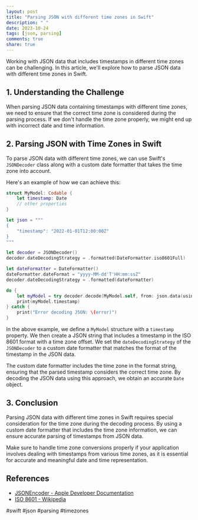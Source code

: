 ```yaml
---
layout: post
title: "Parsing JSON with different time zones in Swift"
description: " "
date: 2023-10-24
tags: [json, parsing]
comments: true
share: true
---
```


Working with JSON data that includes timestamps in different time zones can be challenging. In this article, we'll explore how to parse JSON data with different time zones in Swift.

## 1. Understanding the Challenge

When parsing JSON data containing timestamps with different time zones, we need to ensure that the correct time zone is considered during the parsing process. If we don't handle the time zone properly, we might end up with incorrect date and time information.

## 2. Parsing JSON with Time Zones in Swift

To parse JSON data with different time zones, we can use Swift's `JSONDecoder` class along with a custom date formatter that takes the time zone into account.

Here's an example of how we can achieve this:

```swift
struct MyModel: Codable {
    let timestamp: Date
    // other properties
}

let json = """
{
    "timestamp": "2022-01-01T12:00:00Z"
}
"""

let decoder = JSONDecoder()
decoder.dateDecodingStrategy = .formatted(DateFormatter.iso8601Full)

let dateFormatter = DateFormatter()
dateFormatter.dateFormat = "yyyy-MM-dd'T'HH:mm:ssZ"
decoder.dateDecodingStrategy = .formatted(dateFormatter)

do {
    let myModel = try decoder.decode(MyModel.self, from: json.data(using: .utf8)!)
    print(myModel.timestamp)
} catch {
    print("Error decoding JSON: \(error)")
}
```

In the above example, we define a `MyModel` structure with a `timestamp` property. We then create a JSON string that includes a timestamp in the ISO 8601 format with a time zone offset. We set the `dateDecodingStrategy` of the `JSONDecoder` to a custom date formatter that matches the format of the timestamp in the JSON data.

The custom date formatter includes the time zone in the format string, ensuring that the parsed timestamp considers the correct time zone. By decoding the JSON data using this approach, we obtain an accurate `Date` object.

## 3. Conclusion

Parsing JSON data with different time zones in Swift requires special consideration for the time zone during the decoding process. By using a custom date formatter that includes the time zone information, we can ensure accurate parsing of timestamps from JSON data.

Make sure to handle time zone conversions properly if your application involves dealing with timestamps from various time zones, as it is essential for accurate and meaningful date and time representation.

## References
- [JSONEncoder - Apple Developer Documentation](https://developer.apple.com/documentation/foundation/jsonencoder)
- [ISO 8601 - Wikipedia](https://en.wikipedia.org/wiki/ISO_8601)

#swift #json #parsing #timezones